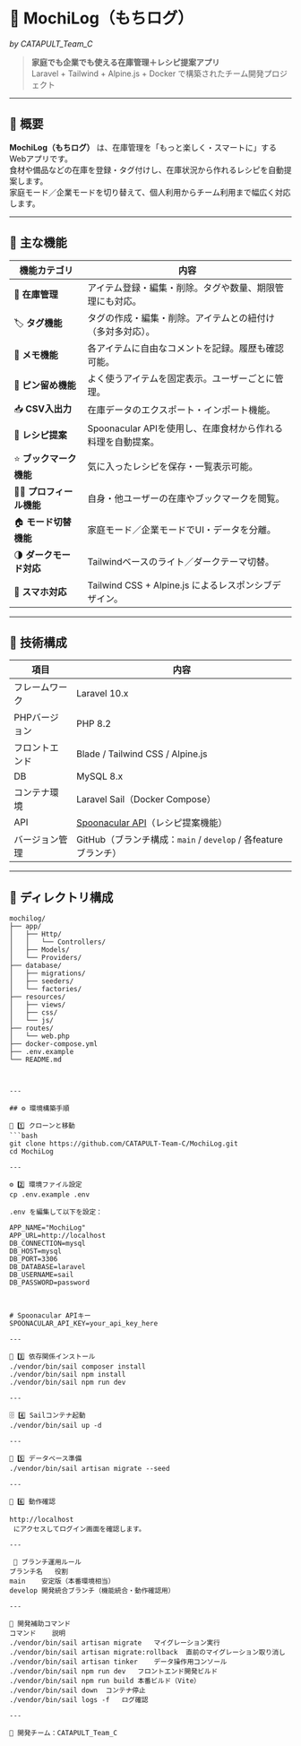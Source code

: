 # 🥛 MochiLog（もちログ）  
*by CATAPULT_Team_C*

> **家庭でも企業でも使える在庫管理＋レシピ提案アプリ**  
> Laravel + Tailwind + Alpine.js + Docker で構築されたチーム開発プロジェクト

---

## 📘 概要

**MochiLog（もちログ）** は、在庫管理を「もっと楽しく・スマートに」するWebアプリです。  
食材や備品などの在庫を登録・タグ付けし、在庫状況から作れるレシピを自動提案します。  
家庭モード／企業モードを切り替えて、個人利用からチーム利用まで幅広く対応します。

---

## 🚀 主な機能

| 機能カテゴリ | 内容 |
|---------------|------|
| 🧾 **在庫管理** | アイテム登録・編集・削除。タグや数量、期限管理にも対応。 |
| 🏷️ **タグ機能** | タグの作成・編集・削除。アイテムとの紐付け（多対多対応）。 |
| 🧠 **メモ機能** | 各アイテムに自由なコメントを記録。履歴も確認可能。 |
| 📌 **ピン留め機能** | よく使うアイテムを固定表示。ユーザーごとに管理。 |
| 📥 **CSV入出力** | 在庫データのエクスポート・インポート機能。 |
| 🍳 **レシピ提案** | Spoonacular APIを使用し、在庫食材から作れる料理を自動提案。 |
| ⭐ **ブックマーク機能** | 気に入ったレシピを保存・一覧表示可能。 |
| 🧑‍💼 **プロフィール機能** | 自身・他ユーザーの在庫やブックマークを閲覧。 |
| 🏠 **モード切替機能** | 家庭モード／企業モードでUI・データを分離。 |
| 🌗 **ダークモード対応** | Tailwindベースのライト／ダークテーマ切替。 |
| 📱 **スマホ対応** | Tailwind CSS + Alpine.js によるレスポンシブデザイン。 |

---

## 🧩 技術構成

| 項目 | 内容 |
|------|------|
| フレームワーク | Laravel 10.x |
| PHPバージョン | PHP 8.2 |
| フロントエンド | Blade / Tailwind CSS / Alpine.js |
| DB | MySQL 8.x |
| コンテナ環境 | Laravel Sail（Docker Compose） |
| API | [Spoonacular API](https://spoonacular.com/food-api)（レシピ提案機能） |
| バージョン管理 | GitHub（ブランチ構成：`main` / `develop` / 各featureブランチ） |

---

## 🧱 ディレクトリ構成

```plaintext
mochilog/
├── app/
│   ├── Http/
│   │   └── Controllers/
│   ├── Models/
│   └── Providers/
├── database/
│   ├── migrations/
│   ├── seeders/
│   └── factories/
├── resources/
│   ├── views/
│   ├── css/
│   └── js/
├── routes/
│   └── web.php
├── docker-compose.yml
├── .env.example
└── README.md



---

## ⚙️ 環境構築手順

🐳 1️⃣ クローンと移動
```bash
git clone https://github.com/CATAPULT-Team-C/MochiLog.git
cd MochiLog

---

⚙️ 2️⃣ 環境ファイル設定
cp .env.example .env

.env を編集して以下を設定：

APP_NAME="MochiLog"
APP_URL=http://localhost
DB_CONNECTION=mysql
DB_HOST=mysql
DB_PORT=3306
DB_DATABASE=laravel
DB_USERNAME=sail
DB_PASSWORD=password



# Spoonacular APIキー
SPOONACULAR_API_KEY=your_api_key_here

---

🧰 3️⃣ 依存関係インストール
./vendor/bin/sail composer install
./vendor/bin/sail npm install
./vendor/bin/sail npm run dev

---

🗄️ 4️⃣ Sailコンテナ起動
./vendor/bin/sail up -d

---

🧩 5️⃣ データベース準備
./vendor/bin/sail artisan migrate --seed

---

🧭 6️⃣ 動作確認

http://localhost
 にアクセスしてログイン画面を確認します。

---

 🌿 ブランチ運用ルール
ブランチ名	役割
main	安定版（本番環境相当）
develop	開発統合ブランチ（機能統合・動作確認用）

---

🧪 開発補助コマンド
コマンド	説明
./vendor/bin/sail artisan migrate	マイグレーション実行
./vendor/bin/sail artisan migrate:rollback	直前のマイグレーション取り消し
./vendor/bin/sail artisan tinker	データ操作用コンソール
./vendor/bin/sail npm run dev	フロントエンド開発ビルド
./vendor/bin/sail npm run build	本番ビルド（Vite）
./vendor/bin/sail down	コンテナ停止
./vendor/bin/sail logs -f	ログ確認

---

👥 開発チーム：CATAPULT_Team_C
